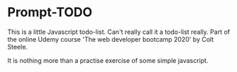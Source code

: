# Prompt-TODO

This is a little Javascript todo-list. Can't really call it a todo-list really. Part of the online Udemy course 'The web developer bootcamp 2020' by Colt Steele.

It is nothing more than a practise exercise of some simple javascript.
